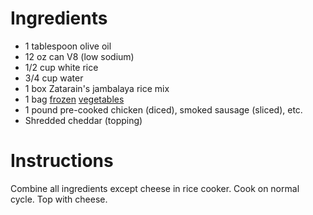 # Ingredients
* 1 tablespoon olive oil
* 12 oz can V8 (low sodium)
* 1/2 cup white rice
* 3/4 cup water
* 1 box Zatarain's jambalaya rice mix
* 1 bag [frozen](https://www.birdseye.com/vegetable-products/vegetable-products/birdseye/recipe-ready/chopped-seasoning-blend)  [vegetables](https://www.birdseye.com/vegetable-products/freshlike-pure-simple/soup-vegetables)
* 1 pound pre-cooked chicken (diced), smoked sausage (sliced), etc.
* Shredded cheddar (topping)

# Instructions 

Combine all ingredients except cheese in rice cooker. Cook on normal cycle. Top with cheese.
